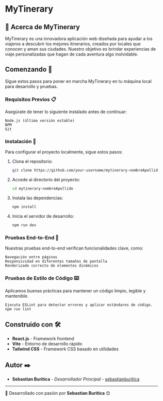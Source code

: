 # MyTinerary

## 🚀 Acerca de MyTinerary
MyTinerary es una innovadora aplicación web diseñada para ayudar a los viajeros a descubrir los mejores itinerarios, creados por locales que conocen y aman sus ciudades. Nuestro objetivo es brindar experiencias de viaje personalizadas que hagan de cada aventura algo inolvidable.

## Comenzando 🚀
Sigue estos pasos para poner en marcha MyTinerary en tu máquina local para desarrollo y pruebas.

### Requisitos Previos 📋
Asegúrate de tener lo siguiente instalado antes de continuar:

```
Node.js (última versión estable)
NPM 
Git
```

### Instalación 🔧
Para configurar el proyecto localmente, sigue estos pasos:

1. Clona el repositorio:
   ```sh
   git clone https://github.com/your-username/mytinerary-nombreApellido.git
   ```
2. Accede al directorio del proyecto:
   ```sh
   cd mytinerary-nombreApellido
   ```
3. Instala las dependencias:
   ```sh
   npm install
   ```
4. Inicia el servidor de desarrollo:
   ```sh
   npm run dev
   ```


### Pruebas End-to-End 🔩
Nuestras pruebas end-to-end verifican funcionalidades clave, como:

```
Navegación entre páginas
Responsividad en diferentes tamaños de pantalla
Renderizado correcto de elementos dinámicos
```

### Pruebas de Estilo de Código ⌨️
Aplicamos buenas prácticas para mantener un código limpio, legible y mantenible.

```
Ejecuta ESLint para detectar errores y aplicar estándares de código.
npm run lint
```


## Construido con 🛠️
- **React.js** - Framework frontend
- **Vite** - Entorno de desarrollo rápido
- **Tailwind CSS** - Framework CSS basado en utilidades

## Autor ✒️
- **Sebastian Buritica** - *Desarrollador Principal* - [sebastianburitica](https://github.com/sebastianburitica)







---
🚀 Desarrollado con pasión por **Sebastian Buritica** 😊

